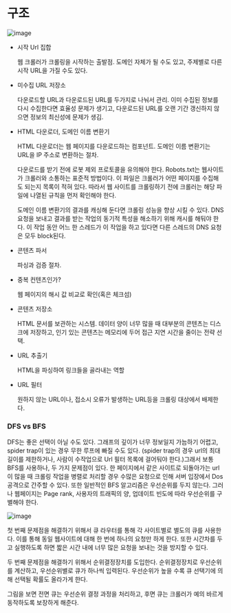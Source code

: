 # 구조

![image](https://github.com/junchanpp/2023-system-design-interview-2nd/assets/49396352/a5b752fe-b3f3-4ce2-be9f-af978bd41de7)


- 시작 Url 집합
    
    웹 크롤러가 크롤링을 시작하는 출발점. 도메인 자체가 될 수도 있고, 주제별로 다른 시작 URL을 가질 수도 있다.
    
- 미수집 URL 저장소
    
    다운로드할 URL과 다운로드된 URL를 두가지로 나눠서 관리. 이미 수집된 정보를 다시 수집한다면 효율성 문제가 생기고, 다운로드된 URL를 오랜 기간 갱신하지 않으면 정보의 최신성에 문제가 생김.
    
- HTML 다운로더, 도메인 이름 변환기
    
    HTML 다운로더는 웹 페이지를 다운로드하는 컴포넌트. 도메인 이름 변환기는 URL을 IP 주소로 변환하는 절차.
    
    다운로드를 받기 전에 로봇 제외 프로토콜을 유의해야 한다. Robots.txt는 웹사이트가 크롤러와 소통하는 표준적 방법이다. 이 파일은 크롤러가 어떤 페이지를 수집해도 되는지 목록이 적혀 있다. 따라서 웹 사이트를 크롤링하기 전에 크롤러는 해당 파일에 나열된 규칙을 먼저 확인해야 한다.
    
    도메인 이름 변환기의 결과를 캐싱해 둔다면 크롤링 성능을 향상 시킬 수 있다. DNS 요청을 보내고 결과를 받는 작업의 동기적 특성을 해소하기 위해 캐시를 해둬야 한다. 이 작업 동안 어느 한 스레드가 이 작업을 하고 있다면 다른 스레드의 DNS 요청은 모두 block된다.
    
- 콘텐츠 파서
    
    파싱과 검증 절차.
    
- 중복 컨텐츠인가?
    
    웹 페이지의 해시 값 비교로 확인(혹은 체크섬)
    
- 콘텐츠 저장소
    
    HTML 문서를 보관하는 시스템. 데이터 양이 너무 많을 때 대부분의 콘텐츠는 디스크에 저장하고, 인기 있는 콘텐츠는 메모리에 두어 접근 지연 시간을 줄이는 전략 선택.
    
- URL 추출기
    
    HTML을 파싱하여 링크들을 골라내는 역할
    
- URL 필터
    
    원하지 않는 URL이나, 접소시 오류가 발생하는 URL등을 크롤링 대상에서 배제한다.
    

### DFS vs BFS

DFS는 좋은 선택이 아닐 수도 있다. 그래프의 깊이가 너무 정보일지 가늠하기 어렵고, spider trap이 있는 경우 무한 루프에 빠질 수도 있다. (spider trap의 경우 url의 최대 길이를 제한하거나, 사람이 수작업으로 Url 필터 목록에 걸어둬야 한다.)그래서 보통 BFS를 사용하나, 두 가지 문제점이 있다. 한 페이지에서 같은 사이트로 되돌아가는 url이 많을 때 크롤링 작업을 병렬로 처리할 경우 수많은 요청으로 인해 서버 입장에서 Dos 공격으로 간주할 수 있다. 또한 일반적인 BFS 알고리즘은 우선순위를 두지 않는다. 그러나 웹페이지는 Page rank, 사용자의 트래픽의 양, 업데이트 빈도에 따라 우선순위를 구별해야 한다. 

![image](https://github.com/junchanpp/2023-system-design-interview-2nd/assets/49396352/58506666-a90c-4a2f-ac14-798f103d7e6a)


첫 번째 문제점을 해결하기 위해서 큐 라우터를 통해 각 사이트별로 별도의 큐를 사용한다. 이를 통해 동일 웹사이트에 대해 한 번에 하나의 요청만 하게 한다. 또한 시간차를 두고 실행하도록 하면 짧은 시간 내에 너무 많은 요청을 보내는 것을 방지할 수 있다.

두 번째 문제점을 해결하기 위해서 순위결정장치를 도입한다. 순위결정장치로 우선순위를 계산하고, 우선순위별로 큐가 하나씩 입력된다. 우선순위가 높을 수록 큐 선택기에 의해 선택될 확률도 올라가게 한다.

그림을 보면 전면 큐는 우선순위 결정 과정을 처리하고, 후면 큐는 크롤러가 예의 바르게 동작하도록 보장하게 해준다.
